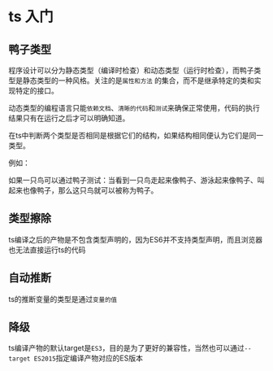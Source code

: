 # ts 入门

## 鸭子类型

程序设计可以分为静态类型（编译时检查）和动态类型（运行时检查），而鸭子类型是静态类型的一种风格。关注的是`属性和方法`
的集合，而不是继承特定的类和实现特定的接口。

动态类型的编程语言只能`依赖文档`、`清晰的代码`和`测试`来确保正常使用，代码的执行结果只有在运行之后才可以明确知道。

在ts中判断两个类型是否相同是根据它们的结构，如果结构相同便认为它们是同一类型。

例如：

如果一只鸟可以通过鸭子测试：当看到一只鸟走起来像鸭子、游泳起来像鸭子、叫起来也像鸭子，那么这只鸟就可以被称为鸭子。

## 类型擦除

ts编译之后的产物是不包含类型声明的，因为ES6并不支持类型声明，而且浏览器也无法直接运行ts的代码

## 自动推断

ts的推断变量的类型是通过`变量的值`

## 降级

ts编译产物的默认target是`ES3`，目的是为了更好的兼容性，当然也可以通过`--target ES2015`指定编译产物对应的ES版本
